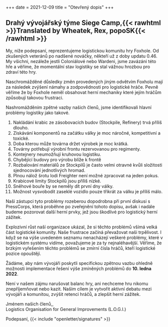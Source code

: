 +++
date = 2021-12-09
title = "Otevřený dopis"
+++
## Drahý vývojářský týme Siege Camp,{{< rawhtml >}}<span class="translated" lang="en">Translated by Wheatek, Rex, popoSK</span>{{< /rawhtml >}}

My, níže podepsaní, reprezentujeme logistickou komunitu hry Foxhole. Od zkušených veteránů po nadšené nováčky, někteří už z doby updatu 0.46. My všichni, nezáleže jestli Coloniálové nebo Wardeni, jsme zavázáni této hře a věříme, že momentální stav logistiky se stal vážnou hrozbou pro zdraví této hry.

Naschromážděné důsledky změn provedených jiným odvětvím Foxholu mají za následek zvýšení námahy a zodpovědnosti pro logistické hráče. Pevně věříme že by Foxhole neměl obsahovat herní mechaniky které jejím hráčům způsobují takovou frustraci.

Nashromážděním zpětné vazby našich členů, jsme identifikovali hlavní problémy logistiky jako takové.

1. Nakládání krabic ze zásobovacích budov (Stockpile, Refinery) trvá příliš dlouho.
2. Získávání komponentů na začátku války je moc náročné, kompetitivní a toxické.
3. Doba kterou může továrna držet výrobek je moc krátká.
4. Továrny potřebují výrobní frontu rezervovanou pro regimenty.
5. Kontejnery neumožňují kruhovou logistiku. 
6. Chybějící budovy pro výrobu blíže k frontě
7. Rozbalování materiálů ze Stockpilů je často velmi otravné kvůli složitosti sjednocování jednotlivých hromad.
8. Plnou nálož šrotu lodi Freighter není možné zpracovat na jeden pokus.
9. Krabicové limity Stockpilů jsou příliš nízké.
10. Sněhové bouře by se neměly dít první dny války.
11. Možnost vysvobodit zaseklé vozidlo pouze třikrát za válku je příliš málo.

Naši zástupci tyto problémy rozeberou dopodrobna při první diskusi s PressCorps, která proběhne po zveřejnění tohoto dopisu, avšak i nadále budeme pozorovat další herní prvky, jež jsou škodlivé pro logistický herní zážitek.

Explozivní růst naší organizace ukázal, že si těchto problémů všímá velká část logistické komunity. Naše frustrace začíná převažovat naši trpělivost. I když se na výše uvedeném seznamu nenacházejí veškeré problémy, které v logistickém systému vidíme, považujeme je za ty nejnaléhavější. Věříme, že brzkým vyřešením těchto problémů se zmírní čísla hráčů, kteří logistické pozice opouštějí. 

Žádáme, aby nám vývojáři poskytli specifickou zpětnou vazbu ohledně možnosti implementace řešení výše zmíněných problémů do **10. ledna 2022**.

Není v našem zájmu narušovat balanc hry, ani nechceme hru nikomu znepříjemňovat nebo kazit. Naším cílem je vytvořit aktivní debatu mezi vývojáři a komunitou, zvýšit retenci hráčů, a zlepšit herní zážitek.

Jménem našich členů,,<br>Logistics Organisation for General Improvements (L.O.G.I.)

Podepsaní, {{< include "openletter/signatures" >}}